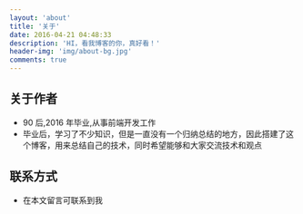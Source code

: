 ```yaml
---
layout: 'about'
title: '关于'
date: 2016-04-21 04:48:33
description: 'HI，看我博客的你，真好看！'
header-img: 'img/about-bg.jpg'
comments: true
---
```


## 关于作者

- 90 后,2016 年毕业,从事前端开发工作
- 毕业后，学习了不少知识，但是一直没有一个归纳总结的地方，因此搭建了这个博客，用来总结自己的技术，同时希望能够和大家交流技术和观点

## 联系方式

- 在本文留言可联系到我
